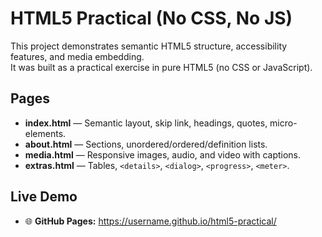# HTML5 Practical (No CSS, No JS)

This project demonstrates semantic HTML5 structure, accessibility features, and media embedding.  
It was built as a practical exercise in pure HTML5 (no CSS or JavaScript).

## Pages
- **index.html** — Semantic layout, skip link, headings, quotes, micro-elements.
- **about.html** — Sections, unordered/ordered/definition lists.
- **media.html** — Responsive images, audio, and video with captions.
- **extras.html** — Tables, `<details>`, `<dialog>`, `<progress>`, `<meter>`.

## Live Demo
- 🌐 **GitHub Pages:** https://username.github.io/html5-practical/
